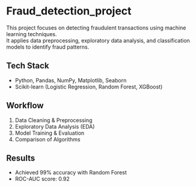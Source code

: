 # Fraud_detection_project
This project focuses on detecting fraudulent transactions using machine learning techniques.  
It applies data preprocessing, exploratory data analysis, and classification models to identify fraud patterns.

## Tech Stack
- Python, Pandas, NumPy, Matplotlib, Seaborn
- Scikit-learn (Logistic Regression, Random Forest, XGBoost)

## Workflow
1. Data Cleaning & Preprocessing
2. Exploratory Data Analysis (EDA)
3. Model Training & Evaluation
4. Comparison of Algorithms

## Results
- Achieved 99% accuracy with Random Forest
- ROC-AUC score: 0.92

